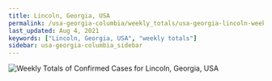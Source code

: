 ```yaml
---
title: Lincoln, Georgia, USA
permalink: /usa-georgia-columbia/weekly_totals/usa-georgia-lincoln-weekly_totals.html
last_updated: Aug 4, 2021
keywords: ["Lincoln, Georgia, USA", "weekly totals"]
sidebar: usa-georgia-columbia_sidebar
---
```


![Weekly Totals of Confirmed Cases for Lincoln, Georgia, USA](/covid_tracker/images/graphs/usa-georgia-lincoln-weekly_totals_graph.png)

